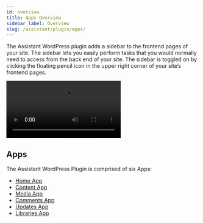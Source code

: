 ```yaml
---
id: overview
title: Apps Overview
sidebar_label: Overview
slug: /assistant/plugin/apps/
---
```


The Assistant WordPress plugin adds a sidebar to the frontend pages of your site.  The sidebar lets you easily perform tasks that you would normally need to access from the back end of your site. The sidebar is toggled on by clicking the floating pencil icon in the upper right corner of your site’s frontend pages.

<video autoPlay loop>
<source src="/video/assistant/apps--apps-overview.mp4" type="video/mp4" />
<source src="/video/assistant/apps--apps-overview.webm" type="video/webm" />
</video>

## Apps

The Assistant WordPress Plugin is comprised of six Apps:

* [Home App](home.md)
* [Content App](content.md)
* [Media App](media.md)
* [Comments App](comments.md)
* [Updates App](updates.md)
* [Libraries App](libraries.md)
